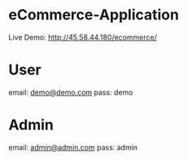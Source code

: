 # eCommerce-Application

Live Demo: http://45.58.44.180/ecommerce/

User
======

email: demo@demo.com
pass: demo


Admin
========
email: admin@admin.com
pass: admin
